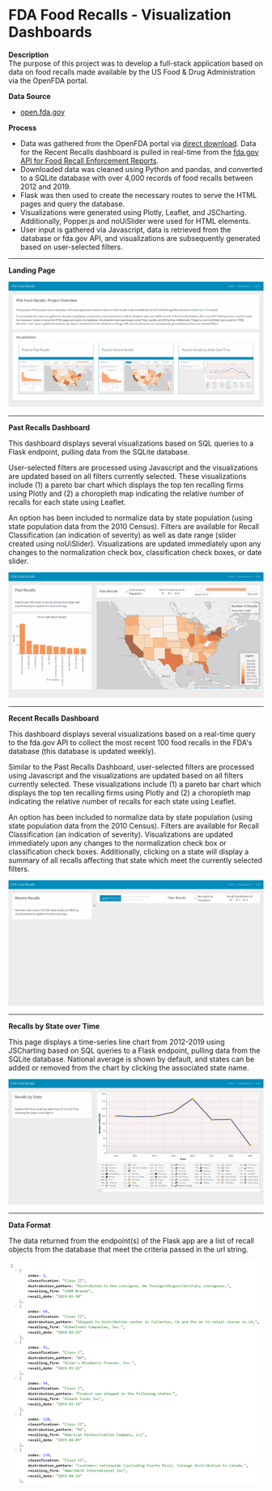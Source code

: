 # FDA Food Recalls - Visualization Dashboards

**Description**  
The purpose of this project was to develop a full-stack application based on data on food recalls made available by the US Food & Drug Administration via the OpenFDA portal.  

**Data Source**  
  * [open.fda.gov](https://open.fda.gov/)  

**Process**  
  * Data was gathered from the OpenFDA portal via [direct download](https://open.fda.gov/downloads/).  Data for the Recent Recalls dashboard is pulled in real-time from the [fda.gov API for Food Recall Enforcement Reports](https://open.fda.gov/apis/food/enforcement/how-to-use-the-endpoint/).  
  * Downloaded data was cleaned using Python and pandas, and converted to a SQLite database with over 4,000 records of food recalls between 2012 and 2019.  
  * Flask was then used to create the necessary routes to serve the HTML pages and query the database.  
  * Visualizations were generated using Plotly, Leaflet, and JSCharting. Additionally, Popper.js and noUiSlider were used for HTML elements.  
  * User input is gathered via Javascript, data is retrieved from the database or fda.gov API, and visualizations are subsequently generated based on user-selected filters.  

---

**Landing Page**  

![alt text](static/images/landing_page.png "Landing Page")

---

**Past Recalls Dashboard**  

This dashboard displays several visualizations based on SQL queries to a Flask endpoint, pulling data from the SQLite database.  

User-selected filters are processed using Javascript and the visualizations are updated based on all filters currently selected.  These visualizations include (1) a pareto bar chart which displays the top ten recalling firms using Plotly and (2) a choropleth map indicating the relative number of recalls for each state using Leaflet.  

An option has been included to normalize data by state population (using state population data from the 2010 Census).  Filters are available for Recall Classification (an indication of severity) as well as date range (slider created using noUiSlider).  Visualizations are updated immediately upon any changes to the normalization check box, classification check boxes, or date slider.  

![alt text](static/images/past_recalls.gif "Past Recalls Dashboard")

---

**Recent Recalls Dashboard**  

This dashboard displays several visualizations based on a real-time query to the fda.gov API to collect the most recent 100 food recalls in the FDA's database (this database is updated weekly).  

Similar to the Past Recalls Dashboard, user-selected filters are processed using Javascript and the visualizations are updated based on all filters currently selected.  These visualizations include (1) a pareto bar chart which displays the top ten recalling firms using Plotly and (2) a choropleth map indicating the relative number of recalls for each state using Leaflet.  

An option has been included to normalize data by state population (using state population data from the 2010 Census).  Filters are available for Recall Classification (an indication of severity).  Visualizations are updated immediately upon any changes to the normalization check box or classification check boxes.  Additionally, clicking on a state will display a summary of all recalls affecting that state which meet the currently selected filters.  

![alt text](static/images/recent_recalls.gif "Recent Recalls Dashboard")

---

**Recalls by State over Time**  

This page displays a time-series line chart from 2012-2019 using JSCharting based on SQL queries to a Flask endpoint, pulling data from the SQLite database.  National average is shown by default, and states can be added or removed from the chart by clicking the associated state name.  

![alt text](static/images/recalls_by_state.gif "Recalls By State")

---

**Data Format**  

The data returned from the endpoint(s) of the Flask app are a list of recall objects from the database that meet the criteria passed in the url string.  

![alt text](static/images/data.png "Data Format")